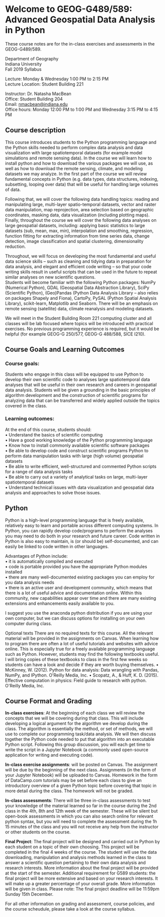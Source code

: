 # Welcome to GEOG-G489/589: Advanced Geospatial Data Analysis in Python

These course notes are for the in-class exercises and assessments in the GEOG-G489/589.

Department of Geography  
Indiana University  
Fall 2019 Syllabus  

Lecture: Monday & Wednesday 1:00 PM to 2:15 PM  
Lecture Location: Student Building 221 

Instructor: Dr. Natasha MacBean  
Office: Student Building 204  
Email: nmacbean@indiana.edu  
Office hours: Monday 12:00 PM to 1:00 PM and Wednesday 3:15 PM to 4:15 PM  

## Course description
This course introduces students to the Python programming language and the Python skills needed to perform complex data analysis and data visualization with large spatiotemporal datasets (for example model simulations and remote sensing data).
In the course we will learn how to install python and how to download the various packages we will use, as well as how to download the remote sensing, climate, and modeling datasets we may analyze. In the first part of the course we will review fundamental concepts in Python (e.g. data types, data structures, indexing, subsetting, looping over data) that will be useful for handling large volumes of data. 

Following that, we will cover the following data handling topics: reading and manipulating large, multi-layer spatio-temporal datasets, vector and raster data manipulation, map reprojection, area selection based on geographic coordinates, masking data, data visualization (including plotting maps). Finally, throughout the course we will cover the following data analyses on large geospatial datasets, including: applying basic statistics to large datasets (sub, mean, max, min), interpolation and smoothing, regression, function fitting for extracting information from time series data, change detection, image classification and spatial clustering, dimensionality reduction.  

Throughout, we will focus on developing the most fundamental and useful data science skills – such as cleaning and tidying data in preparation for data analysis, and elegant and efficient code writing – so that your code writing skills result in useful scripts that can be used in the future to repeat similar analyses on new scientific questions.  
Students will become familiar with the following Python packages: NumPy (Numerical Python), GDAL (Geospatial Data Abstraction Library), SciPy (Scientific Python), (Geo)Pandas (Python Data Analysis Library – also relies on packages Shapely and Fiona), CartoPy, PySAL (Python Spatial Analysis Library), scikit-learn, Matplotlib and Seaborn. There will be an emphasis on remote sensing (satellite) data, climate reanalysis and modeling datasets.  

We will meet in the Student Building Room 221 computing cluster and all classes will be lab focused where topics will be introduced with practical exercises. No previous programming experience is required, but it would be helpful (for example GEOG-G 250/577, GEOG-G 488/588, SICE I210).

## Course Goals and Learning Outcomes
### Course goals:
Students who engage in this class will be equipped to use Python to develop their own scientific code to analyses large spatiotemporal data analyses that will be useful in their own research and careers in geospatial data analysis. Students will be given a grounding in the basic principles of algorithm development and the construction of scientific programs for analyzing data that can be transferred and widely applied outside the topics covered in the class.

### Learning outcomes:  
At the end of this course, students should:  
• Understand the basics of scientific computing  
• Have a good working knowledge of the Python programming language  
• Know how to install commonly available scientific software packages  
• Be able to develop code and construct scientific programs Python to perform data
manipulation tasks with large (high volume) geospatial datasets  
• Be able to write efficient, well-structured and commented Python scripts for a range of
data analysis tasks  
• Be able to carry out a variety of analytical tasks on large, multi-layer spatiotemporal
datasets  
• Understand technical issues with data visualization and geospatial data analysis and
approaches to solve those issues. 

## Python
Python is a high-level programming language that is freely available, relatively easy to learn and portable across different computing systems. In Python, you can rapidly develop code/programs to perform the analyses you may need to do both in your research and future career. Code written in Python is also easy to maintain, is (or should be) self-documented, and can easily be linked to code written in other languages.

Advantages of Python include:  
• it is automatically compiled and executed  
• code is portable provided you have the appropriate Python modules installed  
• there are many well-documented existing packages you can employ for you data
analysis needs  
• there is an active user and development community, which means that there is a lot of
useful advice and documentation online. Within this community, new capabilities appear over time and there are many existing extensions and enhancements easily available to you.

I suggest you use the anaconda python distribution if you are using your own computer, but we can discuss options for installing on your own computer during class.
   
Optional texts
There are no required texts for this course. All the relevant material will be provided in the assignments on Canvas. When learning how to program there are often a lot of useful tutorials and websites with advice online. This is especially true for a freely available programming language such as Python. However, students may find the following textbooks useful. I will bring copies of these textbooks to class in the first few weeks so students can have a look and decide if they are worth buying themselves.
• McKinney, W. (2012). Python for data analysis: Data wrangling with Pandas, NumPy, and IPython. O'Reilly Media, Inc.
• Scopatz, A., & Huff, K. D. (2015). Effective computation in physics: Field guide to research with python. O'Reilly Media, Inc.

## Course Format and Grading
**In-class exercises**: At the beginning of each class we will review the concepts that we will be covering during that class. This will include developing a logical argument for the algorithm we develop during the class. The algorithm is essentially the method, or set of methods, we will use to complete our programming task/data analysis. We will then discuss together the Python code needed to put that algorithm into an executable Python script. Following this group discussion, you will each get time to write the script in a Jupyter Notebook (a commonly used open-source application for writing and executing code). 

**In-class exercise assignments**: will be posted on Canvas. The assignment will be due by the beginning of the next class. Assignments (in the form of your Jupyter Notebook) will be uploaded to Canvas. Homework in the form of DataCamp.com tutorials may be set before each class to give an introductory overview of a given Python topic before covering that topic in more detail during the class. The homework will not be graded.

**In-class assessments**: There will be three in-class assessments to test your knowledge of the material learned so far in the course during the 2nd class in the 4th, 8th and 12th week of the semester. These will be silent but open-book assessments in which you can also search online for relevant python syntax, but you will need to complete the assessment during the 1h 15 minutes of the class and you will not receive any help from the instructor or other students on the course.
  
**Final Project**: The final project will be designed and carried out in Python by each student on a topic of their own choosing. This project will be completed in the final 4 weeks of the course. The student will use the data downloading, manipulation and analysis methods learned in the class to answer a scientific question pertaining to their own data analysis and research interests. More information about the final project will be provided at the start of the semester. Additional requirement for G589 students: the final project will be more extensive and based on your research interests. It will make up a greater percentage of your overall grade. More information will be given in class.
Please note: The final project deadline will be 11:59pm Sunday 15th December.

For all other information on grading and assessment, course policies, and the course scheudule, please take a look at the course syllabus.
